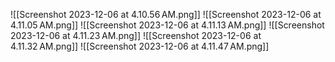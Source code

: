 ![[Screenshot 2023-12-06 at 4.10.56 AM.png]]
![[Screenshot 2023-12-06 at 4.11.05 AM.png]]
![[Screenshot 2023-12-06 at 4.11.13 AM.png]]
![[Screenshot 2023-12-06 at 4.11.23 AM.png]]
![[Screenshot 2023-12-06 at 4.11.32 AM.png]]
![[Screenshot 2023-12-06 at 4.11.47 AM.png]]
